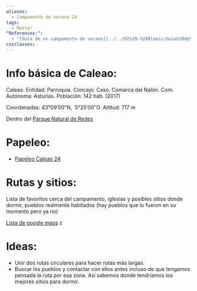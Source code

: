 ```yaml
---
aliases:
  - Campamento de verano 24
tags:
  - Matter
"References:":
  - "[Guía de un campamento de verano](../../02%20-%20Atomic/Guía%20de%20un%20campamento%20de%20verano.md)"
cssclasses:
---
```

# Info básica de Caleao: 
Caleao. Entidad: Parroquia. Concejo: Caso. Comarca del Nalón. Com. Autónoma: Asturias. Población: 142 hab. (2017)

Coordenadas: 43°09′00″N,  5°25′00″O. Altitud: 717 m

Dentro del [Parque Natural de Redes](../../02%20-%20Atomic/Parque%20Natural%20de%20Redes.md)

# Papeleo: 
+ [Papeleo Caleao 24](../../02%20-%20Atomic/Papeleo%20Caleao%2024.md)

# Rutas y sitios: 
Lista de favoritos cerca del campamento, iglesias y posibles sitios donde dormir, pueblos realmente habitados (hay pueblos que lo fueron en su momento pero ya no)

[Lista de google maps](https://maps.app.goo.gl/kxDnVE1RTnyGKYnb7)
z

# Ideas: 
+ Unir dos rutas circulares para hacer rutas más largas. 
+ Buscar los pueblos y contactar con ellos antes incluso de que tengamos pensada la ruta por esa zona. Así sabemos donde tendríamos los mejores sitios para dormir. 